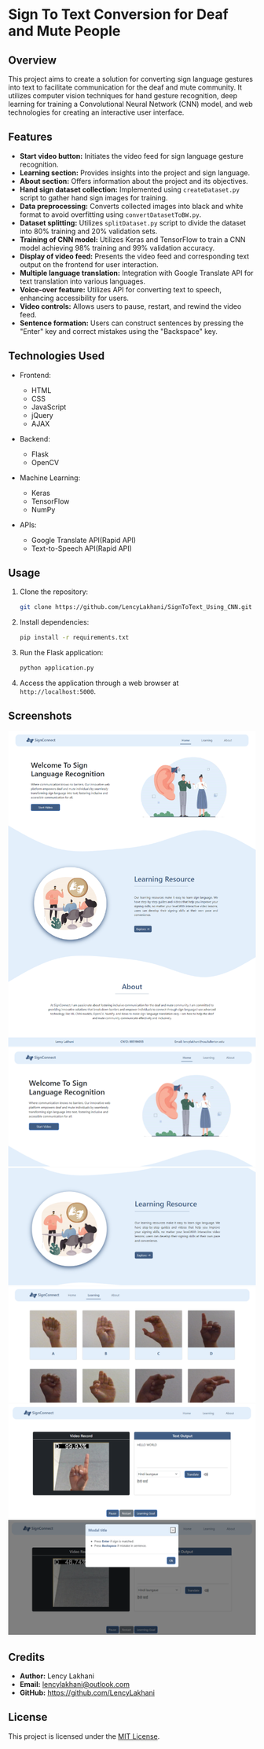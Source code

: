 # Sign To Text Conversion for Deaf and Mute People

## Overview

This project aims to create a solution for converting sign language gestures into text to facilitate communication for the deaf and mute community. It utilizes computer vision techniques for hand gesture recognition, deep learning for training a Convolutional Neural Network (CNN) model, and web technologies for creating an interactive user interface.

## Features

- **Start video button:** Initiates the video feed for sign language gesture recognition.
- **Learning section:** Provides insights into the project and sign language.
- **About section:** Offers information about the project and its objectives.
- **Hand sign dataset collection:** Implemented using `createDataset.py` script to gather hand sign images for training.
- **Data preprocessing:** Converts collected images into black and white format to avoid overfitting using `convertDatasetToBW.py`.
- **Dataset splitting:** Utilizes `splitDataset.py` script to divide the dataset into 80% training and 20% validation sets.
- **Training of CNN model:** Utilizes Keras and TensorFlow to train a CNN model achieving 98% training and 99% validation accuracy.
- **Display of video feed:** Presents the video feed and corresponding text output on the frontend for user interaction.
- **Multiple language translation:** Integration with Google Translate API for text translation into various languages.
- **Voice-over feature:** Utilizes API for converting text to speech, enhancing accessibility for users.
- **Video controls:** Allows users to pause, restart, and rewind the video feed.
- **Sentence formation:** Users can construct sentences by pressing the "Enter" key and correct mistakes using the "Backspace" key.

## Technologies Used

- Frontend:
  - HTML
  - CSS
  - JavaScript
  - jQuery
  - AJAX
  
- Backend:
  - Flask
  - OpenCV
  
- Machine Learning:
  - Keras
  - TensorFlow
  - NumPy
  
- APIs:
  - Google Translate API(Rapid API)
  - Text-to-Speech API(Rapid API)

## Usage

1. Clone the repository:

    ```bash
    git clone https://github.com/LencyLakhani/SignToText_Using_CNN.git
    ```

2. Install dependencies:

    ```bash
    pip install -r requirements.txt
    ```

3. Run the Flask application:

    ```bash
    python application.py
    ```

4. Access the application through a web browser at `http://localhost:5000`.

## Screenshots

<div>
<img src="screenshots/full.png">
<img src="screenshots/web1.PNG">
<img src="screenshots/web2.PNG">
<img src="screenshots/web3.PNG">
<img src="screenshots/web4.PNG">
<img src="screenshots/web5.PNG">
</div>

## Credits

- **Author:** Lency Lakhani
- **Email:** lencylakhani@outlook.com
- **GitHub:** https://github.com/LencyLakhani

## License

This project is licensed under the [MIT License](LICENSE).
